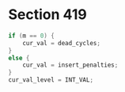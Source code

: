 # Section 419

```c << Fetch the |dead_cycles| or the |insert_penalties| >>=
if (m == 0) {
    cur_val = dead_cycles;
}
else {
    cur_val = insert_penalties;
}
cur_val_level = INT_VAL;
```
